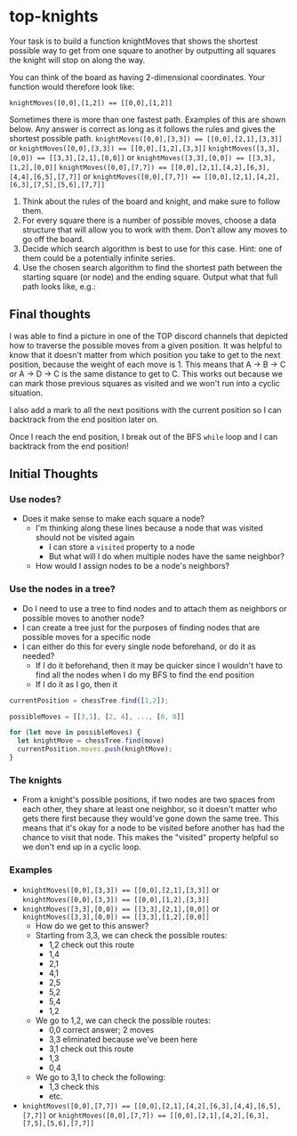 # top-knights

Your task is to build a function knightMoves that shows the shortest possible way to get from one square to another by outputting all squares the knight will stop on along the way.

You can think of the board as having 2-dimensional coordinates. Your function would therefore look like:

`knightMoves([0,0],[1,2]) == [[0,0],[1,2]]`

Sometimes there is more than one fastest path. Examples of this are shown below. Any answer is correct as long as it follows the rules and gives the shortest possible path.
`knightMoves([0,0],[3,3]) == [[0,0],[2,1],[3,3]]` or `knightMoves([0,0],[3,3]) == [[0,0],[1,2],[3,3]]`
`knightMoves([3,3],[0,0]) == [[3,3],[2,1],[0,0]]` or `knightMoves([3,3],[0,0]) == [[3,3],[1,2],[0,0]]`
`knightMoves([0,0],[7,7]) == [[0,0],[2,1],[4,2],[6,3],[4,4],[6,5],[7,7]]` or `knightMoves([0,0],[7,7]) == [[0,0],[2,1],[4,2],[6,3],[7,5],[5,6],[7,7]]`


1. Think about the rules of the board and knight, and make sure to follow them.
2. For every square there is a number of possible moves, choose a data structure that will allow you to work with them. Don’t allow any moves to go off the board.
3. Decide which search algorithm is best to use for this case. Hint: one of them could be a potentially infinite series.
5. Use the chosen search algorithm to find the shortest path between the starting square (or node) and the ending square. Output what that full path looks like, e.g.:

## Final thoughts

I was able to find a picture in one of the TOP discord channels that depicted how to traverse the possible moves from a given position. It was helpful to know that it doesn't matter from which position you take to get to the next position, because the weight of each move is 1. This means that A -> B -> C or A -> D -> C is the same distance to get to C. This works out because we can mark those previous squares as visited and we won't run into a cyclic situation.

I also add a mark to all the next positions with the current position so I can backtrack from the end position later on.

Once I reach the end position, I break out of the BFS `while` loop and I can backtrack from the end position!

## Initial Thoughts

### Use nodes?
- Does it make sense to make each square a node?
  - I'm thinking along these lines because a node that was visited should not be visited again
    - I can store a `visited` property to a node
    - But what will I do when multiple nodes have the same neighbor?
  - How would I assign nodes to be a node's neighbors?

### Use the nodes in a tree?
- Do I need to use a tree to find nodes and to attach them as neighbors or possible moves to another node?
- I can create a tree just for the purposes of finding nodes that are possible moves for a specific node
- I can either do this for every single node beforehand, or do it as needed?
  - If I do it beforehand, then it may be quicker since I wouldn't have to find all the nodes when I do my BFS to find the end position
  - If I do it as I go, then it
```javascript
currentPosition = chessTree.find([1,2]);

possibleMoves = [[3,1], [2, 4], ..., [0, 0]]

for (let move in possibleMoves) {
  let knightMove = chessTree.find(move)
  currentPosition.moves.push(knightMove);
}
```

### The knights

- From a knight's possible positions, if two nodes are two spaces from each other, they share at least one neighbor, so it doesn't matter who gets there first because they would've gone down the same tree. This means that it's okay for a node to be visited before another has had the chance to visit that node. This makes the "visited" property helpful so we don't end up in a cyclic loop.

### Examples

- `knightMoves([0,0],[3,3]) == [[0,0],[2,1],[3,3]]` or `knightMoves([0,0],[3,3]) == [[0,0],[1,2],[3,3]]`
- `knightMoves([3,3],[0,0]) == [[3,3],[2,1],[0,0]]` or `knightMoves([3,3],[0,0]) == [[3,3],[1,2],[0,0]]`
  - How do we get to this answer? 
  - Starting from 3,3, we can check the possible routes:
    - 1,2 check out this route
    - 1,4
    - 2,1
    - 4,1
    - 2,5
    - 5,2
    - 5,4
    - 1,2
  - We go to 1,2, we can check the possible routes:
    - 0,0 correct answer; 2 moves
    - 3,3 eliminated because we've been here
    - 3,1 check out this route
    - 1,3
    - 0,4
  - We go to 3,1 to check the following:
    - 1,3 check this
    - etc.
- `knightMoves([0,0],[7,7]) == [[0,0],[2,1],[4,2],[6,3],[4,4],[6,5],[7,7]]` or `knightMoves([0,0],[7,7]) == [[0,0],[2,1],[4,2],[6,3],[7,5],[5,6],[7,7]]`
